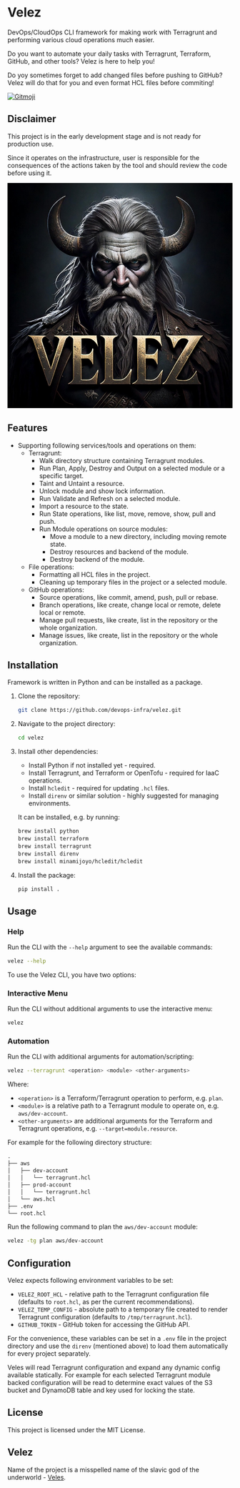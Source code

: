 # Velez

DevOps/CloudOps CLI framework for making work with Terragrunt and performing various cloud operations much easier.

Do you want to automate your daily tasks with Terragrunt, Terraform, GitHub, and other tools? Velez is here to help you!

Do yoy sometimes forget to add changed files before pushing to GitHub? Velez will do that for you and even format HCL files before commiting!

<a href="https://gitmoji.dev">
  <img
    src="https://img.shields.io/badge/gitmoji-%20😜%20😍-FFDD67.svg?style=flat-square"
    alt="Gitmoji"
  />
</a>

## Disclaimer

This project is in the early development stage and is not ready for production use.

Since it operates on the infrastructure, user is responsible for the consequences of the actions taken by the tool and should review the code before using it.


![Velez](img/velez.jpg)


## Features

- Supporting following services/tools and operations on them:
    - Terragrunt:
        - Walk directory structure containing Terragrunt modules.
        - Run Plan, Apply, Destroy and Output on a selected module or a specific target.
        - Taint and Untaint a resource.
        - Unlock module and show lock information.
        - Run Validate and Refresh on a selected module.
        - Import a resource to the state.
        - Run State operations, like list, move, remove, show, pull and push.
        - Run Module operations on source modules:
            - Move a module to a new directory, including moving remote state.
            - Destroy resources and backend of the module.
            - Destroy backend of the module.
    - File operations:
        - Formatting all HCL files in the project.
        - Cleaning up temporary files in the project or a selected module.
    - GitHub operations:
        - Source operations, like commit, amend, push, pull or rebase.
        - Branch operations, like create, change local or remote, delete local or remote.
        - Manage pull requests, like create, list in the repository or the whole organization.
        - Manage issues, like create, list in the repository or the whole organization.


## Installation

Framework is written in Python and can be installed as a package.

1. Clone the repository:
    ```sh
    git clone https://github.com/devops-infra/velez.git
    ```
2. Navigate to the project directory:
    ```sh
    cd velez
    ```
3. Install other dependencies:
    * Install Python if not installed yet - required.
    * Install Terragrunt, and Terraform or OpenTofu - required for IaaC operations.
    * Install `hcledit` - required for updating `.hcl` files.
    * Install `direnv` or similar solution - highly suggested for managing environments. 

    It can be installed, e.g. by running:
    ```sh
    brew install python
    brew install terraform
    brew install terragrunt
    brew install direnv
    brew install minamijoyo/hcledit/hcledit
    ```
4. Install the package:
    ```sh
    pip install .
    ```


## Usage

### Help

Run the CLI with the `--help` argument to see the available commands:

```sh
velez --help
```

To use the Velez CLI, you have two options:


### Interactive Menu

Run the CLI without additional arguments to use the interactive menu:

```sh
velez
```


### Automation

Run the CLI with additional arguments for automation/scripting:

```sh
velez --terragrunt <operation> <module> <other-arguments>
```

Where:

* `<operation>` is a Terraform/Terragrunt operation to perform, e.g. `plan`.
* `<module>` is a relative path to a Terragrunt module to operate on, e.g. `aws/dev-account`.
* `<other-arguments>` are additional arguments for the Terraform and Terragrunt operations, e.g.
  `--target=module.resource`.

For example for the following directory structure:

```plaintext
. 
├── aws
│   ├── dev-account
│   │   └── terragrunt.hcl
│   ├── prod-account
│   │   └── terragrunt.hcl
│   └── aws.hcl
├── .env
└── root.hcl
```

Run the following command to plan the `aws/dev-account` module:

```sh
velez -tg plan aws/dev-account
``` 


## Configuration

Velez expects following environment variables to be set:

* `VELEZ_ROOT_HCL` - relative path to the Terragrunt configuration file (defaults to `root.hcl`, as per the current recommendations).
* `VELEZ_TEMP_CONFIG` - absolute path to a temporary file created to render Terragrunt configuration (defaults to `/tmp/terragrunt.hcl`).
* `GITHUB_TOKEN` - GitHub token for accessing the GitHub API.

For the convenience, these variables can be set in a `.env` file in the project directory and use the `direnv` (mentioned above) to load
them automatically for every project separately.

Veles will read Terragrunt configuration and expand any dynamic config available statically. 
For example for each selected Terragrunt module backed configuration will be read to determine exact values of the S3 bucket and DynamoDB table and key used for locking the state.



## License

This project is licensed under the MIT License.

## Velez

Name of the project is a misspelled name of the slavic god of the
underworld - [Veles](https://en.wikipedia.org/wiki/Veles_(god)).
